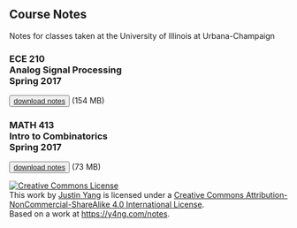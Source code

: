 ## Course Notes

Notes for classes taken at the University of Illinois at Urbana-Champaign

### ECE 210 <br> Analog Signal Processing <br> Spring 2017

<button>[download notes](https://github.com/justinyangusa/notes/raw/master/ece210.pdf)</button>
(154 MB)

### MATH 413 <br> Intro to Combinatorics <br> Spring 2017

<button>[download notes](https://github.com/justinyangusa/notes/raw/master/math413.pdf)</button>
(73 MB)

<a rel="license" href="http://creativecommons.org/licenses/by-nc-sa/4.0/"><img alt="Creative Commons License" style="border-width:0" src="https://i.creativecommons.org/l/by-nc-sa/4.0/88x31.png" /></a><br />This work by <a xmlns:cc="http://creativecommons.org/ns#" href="https://y4ng.com" property="cc:attributionName" rel="cc:attributionURL">Justin Yang</a> is licensed under a <a rel="license" href="http://creativecommons.org/licenses/by-nc-sa/4.0/">Creative Commons Attribution-NonCommercial-ShareAlike 4.0 International License</a>.<br />Based on a work at <a xmlns:dct="http://purl.org/dc/terms/" href="https://y4ng.com/notes" rel="dct:source">https://y4ng.com/notes</a>.
